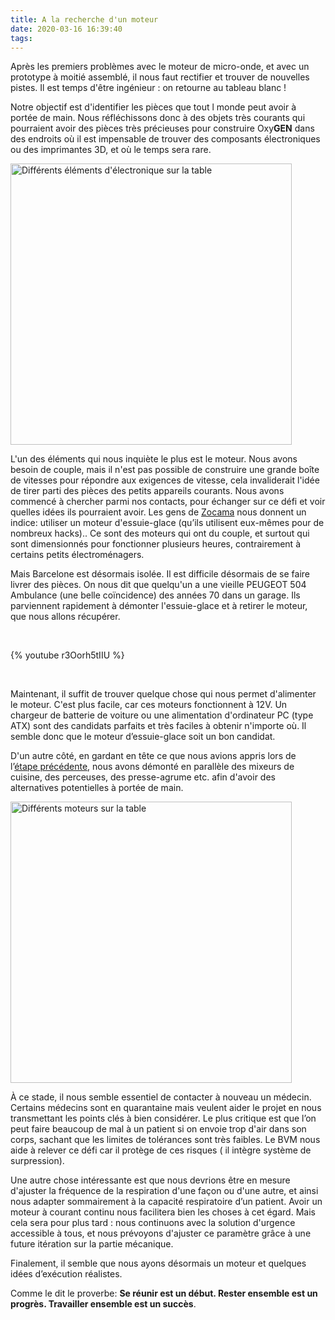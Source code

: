 ```yaml
---
title: A la recherche d'un moteur
date: 2020-03-16 16:39:40
tags:
---
```


Après les premiers problèmes avec le moteur de micro-onde, et avec un prototype à moitié assemblé, il nous faut rectifier et trouver de nouvelles pistes. Il est temps d'être ingénieur : on retourne au tableau blanc !

Notre objectif est d'identifier les pièces que tout l monde peut avoir à portée de main. Nous réfléchissons donc à des objets très courants qui pourraient avoir des pièces très précieuses pour construire Oxy**GEN** dans des endroits où il est impensable de trouver des composants électroniques ou des imprimantes 3D, et où le temps sera rare. 

<img src="/fr/images/buscando-un-motor/material.jpeg" width="450" alt="Différents éléments d'électronique sur la table">

L'un des éléments qui nous inquiète le plus est le moteur. Nous avons besoin de couple, mais il n'est pas possible de construire une grande boîte de vitesses pour répondre aux exigences de vitesse, cela invaliderait l'idée de tirer parti des pièces des petits appareils courants. Nous avons commencé à chercher parmi nos contacts, pour échanger sur ce défi et voir quelles idées ils pourraient avoir. Les gens de [Zocama](https://www.zocama.com) nous donnent un indice: utiliser un moteur d'essuie-glace (qu’ils utilisent eux-mêmes pour de nombreux hacks).. Ce sont des moteurs qui ont du couple, et surtout qui sont dimensionnés pour fonctionner plusieurs heures, contrairement à certains petits électroménagers.

Mais Barcelone est désormais isolée. Il est difficile désormais de se faire livrer des pièces. On nous dit que quelqu'un a une vieille PEUGEOT 504 Ambulance (une belle coïncidence) des années 70 dans un garage. Ils parviennent rapidement à démonter l'essuie-glace et à retirer le moteur, que nous allons récupérer.

<br/> 

{% youtube r3Oorh5tIIU %}

<br/> 

Maintenant, il suffit de trouver quelque chose qui nous permet d'alimenter le moteur. C'est plus facile, car ces moteurs fonctionnent à 12V. Un chargeur de batterie de voiture ou une alimentation d'ordinateur PC (type ATX) sont des candidats parfaits et très faciles à obtenir n'importe où. Il semble donc que le moteur d’essuie-glace soit un bon candidat. 

D'un autre côté, en gardant en tête ce que nous avions appris lors de l’[étape précédente](https://oxygen.protofy.xyz/15/03/2020/criteres-de-conception/), nous avons démonté en parallèle des mixeurs de cuisine, des perceuses, des presse-agrume etc. afin d'avoir des alternatives potentielles à portée de main.

<img src="/fr/images/buscando-un-motor/motors.jpeg" width="450" alt="Différents moteurs sur la table">

À ce stade, il nous semble essentiel de contacter à nouveau un médecin. Certains médecins sont en quarantaine mais veulent aider le projet en nous transmettant les points clés à bien considérer. Le plus critique est que l’on peut faire beaucoup de mal à un patient si on envoie trop d'air dans son corps, sachant  que les limites de tolérances sont très faibles. Le BVM nous aide à relever ce défi car il protège de ces risques ( il intègre  système de surpression).

Une autre chose intéressante est que nous devrions être en mesure d'ajuster la fréquence de la respiration d'une façon ou d'une autre, et ainsi nous adapter sommairement à la capacité respiratoire d’un patient. Avoir un moteur à courant continu nous facilitera bien les choses à cet égard. Mais cela sera pour plus tard : nous continuons avec la solution d'urgence accessible à tous, et nous prévoyons d'ajuster ce paramètre grâce à une future itération sur la partie mécanique.

Finalement, il semble que nous ayons désormais un moteur et quelques idées d’exécution réalistes. 

Comme le dit le proverbe: **Se réunir est un début. Rester ensemble est un progrès. Travailler ensemble est un succès**.
